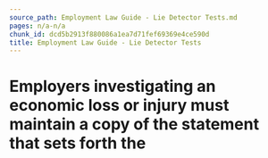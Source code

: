 ```yaml
---
source_path: Employment Law Guide - Lie Detector Tests.md
pages: n/a-n/a
chunk_id: dcd5b2913f880086a1ea7d71fef69369e4ce590d
title: Employment Law Guide - Lie Detector Tests
---
```

# Employers investigating an economic loss or injury must maintain a copy of the statement that sets forth the
